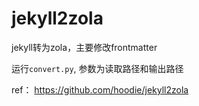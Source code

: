 # jekyll2zola
jekyll转为zola，主要修改frontmatter

运行`convert.py`, 参数为读取路径和输出路径

ref：
https://github.com/hoodie/jekyll2zola

